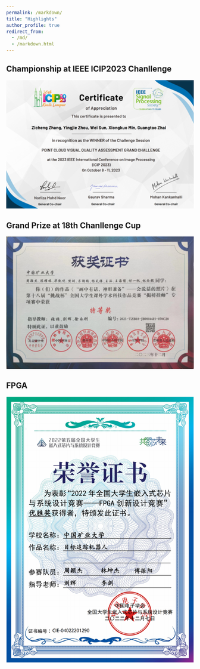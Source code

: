 ```yaml
---
permalink: /markdown/
title: "Highlights"
author_profile: true
redirect_from: 
  - /md/
  - /markdown.html
---
```


## Championship at IEEE ICIP2023 Chanllenge 
![avatar](../files/ICIPW.png)

## Grand Prize at 18th Chanllenge Cup
![avatar](../files/cup18.jpg)

## FPGA
![avatar](../files/1290.png)

